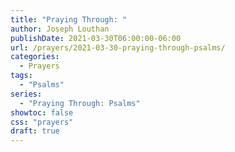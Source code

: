```yaml
---
title: "Praying Through: "
author: Joseph Louthan
publishDate: 2021-03-30T06:00:00-06:00
url: /prayers/2021-03-30-praying-through-psalms/
categories:
  - Prayers
tags:
  - "Psalms"
series:
  - "Praying Through: Psalms"
showtoc: false
css: "prayers"
draft: true
---
```

<div style="font-variant: small-caps;">

</div>

```text

```
